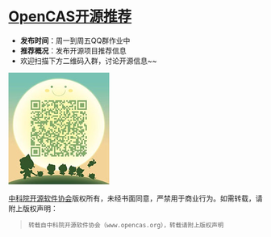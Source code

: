 # [OpenCAS开源推荐](https://www.gitbook.com/book/opencas/super-recommend/details)

* **发布时间**：周一到周五QQ群作业中
* **推荐概况**：发布开源项目推荐信息
* 欢迎扫描下方二维码入群，讨论开源信息~~

![](/assets/3.jpg)

[中科院开源软件协会](/www.opencas.org)版权所有，未经书面同意，严禁用于商业行为。如需转载，请附上版权声明：

> ```
> 转载自中科院开源软件协会（www.opencas.org），转载请附上版权声明
> ```



